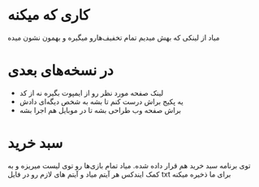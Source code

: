 <h1>کاری که میکنه</h1>
<p>
میاد از لینکی که بهش میدیم تمام تخفیف‌هارو میگیره و بهمون نشون میده
</p>

<h1>در نسخه‌های بعدی</h1>
<ul>
  <li>لینک صفحه مورد نظر رو از ایمپوت بگیره نه از کد</li>
  <li>یه پکیج براش درست کنم تا بشه به شخص دیگه‌ای دادش</li>
  <li>براش صفحه وب طراحی بشه تا در موبایل هم اجرا بشه</li>
</ul>

<h1>سبد خرید</h1>
<p>
توی برنامه سبد خرید هم قرار داده شده. میاد تمام بازی‌ها رو توی لیست میریزه و به کمک ایندکس هر آیتم میاد و آیتم های لازم رو در فایل txt برای ما ذخیره میکنه
</p>
